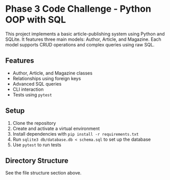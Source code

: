 # Phase 3 Code Challenge - Python OOP with SQL

This project implements a basic article-publishing system using Python and SQLite. It features three main models: Author, Article, and Magazine. Each model supports CRUD operations and complex queries using raw SQL.

## Features
- Author, Article, and Magazine classes
- Relationships using foreign keys
- Advanced SQL queries
- CLI interaction
- Tests using `pytest`

## Setup
1. Clone the repository
2. Create and activate a virtual environment
3. Install dependencies with `pip install -r requirements.txt`
4. Run `sqlite3 db/database.db < schema.sql` to set up the database
5. Use `pytest` to run tests

## Directory Structure
See the file structure section above.
